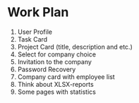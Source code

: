 # Work Plan

1) User Profile
2) Task Card
3) Project Card (title, description and etc.)
4) Select for company choice
5) Invitation to the company
6) Password Recovery
7) Company card with employee list
8) Think about XLSX-reports
9) Some pages with statistics
